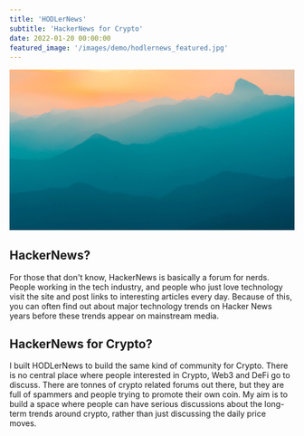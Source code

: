 ```yaml
---
title: 'HODLerNews'
subtitle: 'HackerNews for Crypto'
date: 2022-01-20 00:00:00
featured_image: '/images/demo/hodlernews_featured.jpg'
---
```


![](/images/demo/demo-landscape.jpg)

## HackerNews?

For those that don't know, HackerNews is basically a forum for nerds. People working in the tech industry, and people who just love technology visit the site and post links to interesting articles every day. Because of this, you can often find out about major technology trends on Hacker News years before these trends appear on mainstream media. 


## HackerNews for Crypto?
I built HODLerNews to build the same kind of community for Crypto. There is no central place where people interested in Crypto, Web3 and DeFi go to discuss. There are tonnes of crypto related forums out there, but they are full of spammers and people trying to promote their own coin. My aim is to build a space where people can have serious discussions about the long-term trends around crypto, rather than just discussing the daily price moves. 